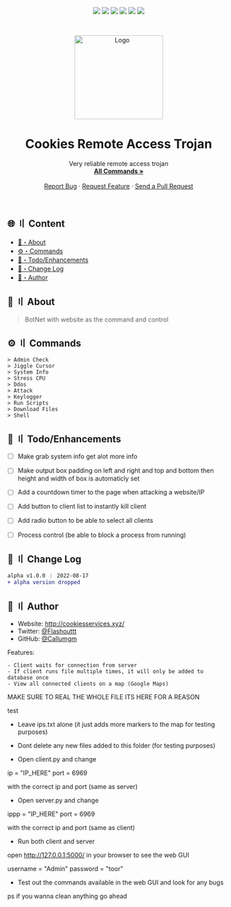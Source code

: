 <p align="center">
  <img src="https://sonarcloud.io/api/project_badges/measure?project=Callumgm_Cookies_RAT&metric=ncloc">
  <img src="https://img.shields.io/badge/version-5.0.5-blue.svg?cacheSeconds=2592000" >
  <img src="https://img.shields.io/badge/Maintained%3F-yes-green.svg" >
  <img src="https://img.shields.io/badge/license-MIT-yellow.svg" >
  <img src="https://img.shields.io/github/last-commit/Callumgm/Cookies_RAT">
  <a href="https://twitter.com/Flashouttt" target="_blank">
    <img src="https://img.shields.io/twitter/follow/Flashouttt.svg?style=social">
  </a>
</p>

<!-- PROJECT LOGO -->
<br />
<p align="center">
  <a href="https://github.com/Callumgm/Cookies_RAT">
    <img src="./logo.png" alt="Logo" width="200" height="190">
  </a>

  <h1 align="center">Cookies Remote Access Trojan</h1>

  <p align="center">
    Very reliable remote access trojan
    <br />
    <a href="#commands"><strong>All Commands »</strong></a>
    <br />
    <br />
    <a href="https://github.com/Callumgm/Cookies_RAT/issues">Report Bug</a>
    ·
    <a href="https://github.com/Callumgm/Cookies_RAT/issues">Request Feature</a>
    ·
    <a href="https://github.com/Callumgm/Cookies_RAT/pulls">Send a Pull Request</a>
  </p>
</p>

<br>


## <a id="content"></a>🌐 〢 Content

- [:dart:・About](#about)
- [:gear:・Commands](#commands)
- [:pushpin:・Todo/Enhancements](#enhancements)
- [:thought_balloon:・Change Log](#changelog)
- [👤・Author](#author)

## <a id="about"></a>:dart: 〢 About ##

> BotNet with website as the command and control


## <a id="commands"></a>:gear: 〢 Commands ##

```shell
> Admin Check
> Jiggle Cursor
> System Info
> Stress CPU
> Ddos
> Attack
> Keylogger
> Run Scripts
> Download Files
> Shell
```

## <a id="enhancements"></a>:pushpin: 〢 Todo/Enhancements ##

- [ ] Make grab system info get alot more info
- [ ] Make output box padding on left and right and top and bottom then height and width of box is automaticly set
- [ ] Add a countdown timer to the page when attacking a website/IP
- [ ] Add button to client list to instantly kill client
- [ ] Add radio button to be able to select all clients
- [ ] Process control (be able to block a process from running)



## <a id="changelog"></a>:thought_balloon: 〢 Change Log ##

```diff
alpha v1.0.0 ⋮ 2022-08-17
+ alpha version dropped
```

## <a id="author"></a>👤 〢 Author ##

- Website: http://cookiesservices.xyz/  
- Twitter: [@Flashouttt](https://twitter.com/Flashouttt)  
- GitHub: [@Callumgm](https://github.com/Callumgm)    



Features:

    - Client waits for connection from server
    - If client runs file multiple times, it will only be added to database once
    - View all connected clients on a map (Google Maps)



MAKE SURE TO REAL THE WHOLE FILE ITS HERE FOR A REASON

test





- Leave ips.txt alone (it just adds more markers to the map for testing purposes)

- Dont delete any new files added to this folder (for testing purposes)

- Open client.py and change

ip      = "IP_HERE"
port    = 6969

with the correct ip and port (same as server)

- Open server.py and change

ippp 	= "IP_HERE"
port 	= 6969

with the correct ip and port (same as client)


- Run both client and server

open http://127.0.0.1:5000/ in your browser to see the web GUI

username = "Admin"
password = "toor"


- Test out the commands available in the web GUI and look for any bugs

ps if you wanna clean anything go ahead

